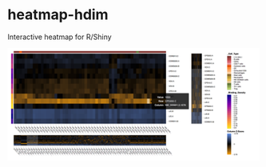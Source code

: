 # heatmap-hdim
Interactive heatmap for R/Shiny

![alt text](https://raw.githubusercontent.com/alexrfling/heatmap-ns/master/img/example.png)

